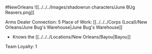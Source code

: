 #NewOrleans
![[../../../Images/shadowrun characters/June BUg Reavers.png]]

Arms Dealer
Connection: 5
Place of Work: [[../../../Corps (Local)/New Orleans/June Bug's Warehouse|June Bug's Warehouse]]

- Knows the [[../../../Locations/New Orleans/Bayou|Bayou]]

Team Loyalty: 1